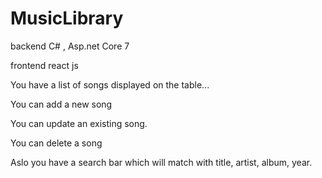 # MusicLibrary

backend
C# , Asp.net Core 7

frontend
react js


You have a list of songs displayed on the table...

You can add a new song

You can update an existing song.

You can delete a song

Aslo you have a search bar which will match with title, artist, album, year.
